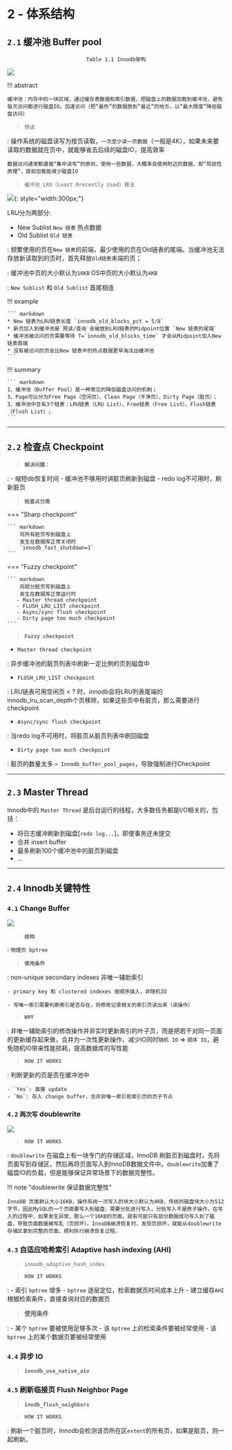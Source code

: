# 2 - 体系结构

## `2.1` 缓冲池 Buffer pool

<center><code>Table 1.1 Innodb架构</code></center>

![](img/innodb-architecture.png)

!!! abstract

    缓冲池：内存中的一块区域，通过缓存表数据和索引数据，把磁盘上的数据加载到缓冲池，避免每次访问都进行磁盘IO，加速访问（把“最热”的数据放到“最近”的地方，以“最大限度”降低磁盘访问）

> `预读`

:   操作系统的磁盘读写为按页读取，`一次至少读一页数据`（一般是4K），如果未来要读取的数据就在页中，就能够省去后续的磁盘IO，提高效率

    数据访问通常都遵循“集中读写”的原则，使用一些数据，大概率会使用附近的数据，即“局部性原理”，提前加载能减少磁盘IO

> `缓冲池 LRU（Least Rrecently Used）算法`

![](img/lru.png){: style="width:300px;"}

LRU分为两部分:

- New Sublist `New 链表` 热点数据
- Old Sublist `Old 链表`

:   频繁使用的页在`New 链表`的前端，最少使用的页在Old链表的尾端。当缓冲池无法存放新读取到的页时，首先释放`Old链表`末端的页；

:   缓冲池中页的大小默认为`16KB` 
    OS中页的大小默认为`4KB` 

:   `New Sublist` 和 `Old Sublist` 首尾相连

!!! example

    ``` markdown
    * New 链表为LRU链表长度 `innodb_old_blocks_pct = 5/8`  
    * 新页加入到缓冲池是`预读/查询`会被放到LRU链表的Midpoint位置 `New 链表的尾端`
    * 缓冲池被访问的页需要等待 T=`innodb_old_blocks_time` 才会从Midpoint加入New 链表首端
    * 没有被访问的页会比New 链表中的热点数据更早淘汰出缓冲池
    ```

!!! summary

    ``` markdown
    1、缓冲池（Buffer Pool）是一种常见的降低磁盘访问的机制；
    3、Page可以分为Free Page（空闲页）、Clean Page（干净页）、Dirty Page（脏页）；
    3、缓冲池中含有3个链表：LRU链表（LRU List）、Free链表（Free List）、Flush链表（Flush List）;
    ```
___

## `2.2` 检查点 Checkpoint

> **`解决问题：`**

:   - 缩短db恢复时间
    - 缓冲池不够用时讲脏页刷新到磁盘
    - redo log不可用时，刷新脏页

> **`检查点分类`**

=== "Sharp checkpoint"

    ``` markdown
        将所有脏页写到磁盘上
        发生在数据库正常关闭时
        `innodb_fast_shutdown=1`
    ```

=== "Fuzzy checkpoint"

    ``` markdown
        将部分脏页写到磁盘上
        发生在数据库正常运行时
       - Master thread checkpoint
       - FLUSH_LRU_LIST checkpoint
       - Async/sync flush checkpoint
       - Dirty page too much checkpoint
    ```
    
> **`Fuzzy checkpoint`**

- `Master thread checkpoint`

:      异步缓冲池的脏页列表中刷新一定比例的页到磁盘中

- `FLUSH_LRU_LIST checkpoint`

:      LRU链表可用空闲页 < ? 时，innodb会将LRU列表尾端的innodb_lru_scan_depth个页移除，如果这些页中有脏页，那么需要进行checkpoint

- `Async/sync flush checkpoint`

:      当redo log不可用时，将脏页从脏页列表中刷回磁盘

- `Dirty page too much checkpoint`

:      脏页的数量太多 `> Innodb_buffer_pool_pages`，导致强制进行Checkpoint

___

## `2.3` Master Thread

Innodb中的 `Master Thread` 是后台运行的线程，大多数任务都是I/O相关的，包括：

- 将日志缓冲刷新到磁盘[`redo log...`]，即使事务还未提交
- 合并 insert buffer
- 最多刷新100个缓冲池中的脏页到磁盘
- ...

___

## `2.4` Innodb关键特性

### `4.1` Change Buffer

![](img/innodb-change-buffer.png)

> **`结构`**

:   `物理页 bptree`

> **`使用条件`**

:   non-unique secondary indexes 非唯一辅助索引

    - primary key 和 clustered indexes 按顺序插入，非随机IO
    
    - 写唯一索引需要判断索引是否存在，将修改记录相关的索引页读出来（读操作）

> **`WHY`**

:   非唯一辅助索引的修改操作并非实时更新索引的叶子页，而是把若干对同一页面的更新缓存起来做，合并为一次性更新操作，减少IO同时`随机 IO` => `顺序 IO`，避免随机IO带来性能损耗，提高数据库的写性能

> **`HOW IT WORKS`**

:   判断更新的页是否在缓冲池中

    - `Yes`: 直接 update
    - `No`: 存入 change buffer，合并非唯一索引和索引页的页子节点

### `4.2` `两次写` doublewrite

![](img/double-write.png)

> **`HOW IT WORKS`**

:   `doublewrite` 在磁盘上有一块专门的存储区域，InnoDB 刷脏页到磁盘时，先将页面写到存储区，然后再将页面写入到InnoDB数据文件中。`doublewrite`加重了磁盘IO的负载，但是能够保证异常场景下的数据完整性。

!!! note "doublewrite 保证数据完整性"

    InnoDB 页面默认大小16KB，操作系统一次写入的块大小默认为4KB，传统的磁盘块大小为512字节，因此MySQL的一个页面要写入到磁盘，需要分批进行写入，分批写入不是原子操作，在写入的过程中，如果发生异常，那么一个16KB的页面，就有可能只有部分数据成功写入到了磁盘，导致页面数据被写乱（页损坏）。InnoDB崩溃恢复时，发现页损坏，就能从doublewrite存储区拿到完整的页面，顺利执行崩溃恢复过程。

### `4.3` 自适应哈希索引 Adaptive hash indexing (AHI)

> `innodb_adaptive_hash_index`

> **`HOW IT WORKS`**

:   - 索引 `bptree` 增多
    - `bptree` 逐层定位，检索数据页时间成本上升
    - 建立缓存`AHI` 根据检索条件，直接查询对应的数据页
  
> **使用条件**

:   - 某个 `bptree` 要被使用足够多次
    - 该 `bptree` 上的检索条件要被经常使用
    - 该 `bptree` 上的某个数据页要被经常使用


### `4.4` 异步 IO

> **`innodb_use_native_aio`**

### `4.5` 刷新临接页 Flush Neighbor Page

> **`inodb_flush_neighbors`**

> **`HOW IT WORKS`**

:   刷新一个脏页时，Innodb会检测该页所在区`extent`的所有页，如果是脏页，则一起刷新。
